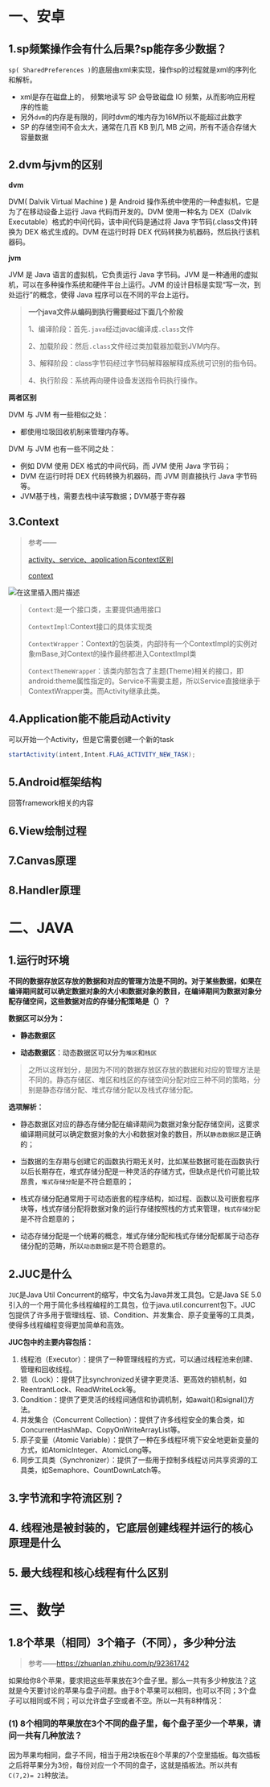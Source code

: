 # 一、安卓

## 1.sp频繁操作会有什么后果?sp能存多少数据？

`sp( SharedPreferences )`的底层由xml来实现，操作sp的过程就是xml的序列化和解析。

- xml是存在磁盘上的， 频繁地读写 SP 会导致磁盘 IO 频繁，从而影响应用程序的性能 
- 另外`dvm`的内存是有限的，同时dvm的堆内存为16M所以不能超过此数字
-  SP 的存储空间不会太大，通常在几百 KB 到几 MB 之间，所有不适合存储大容量数据 



## 2.dvm与jvm的区别

**dvm**

DVM( Dalvik Virtual Machine ) 是 Android 操作系统中使用的一种虚拟机，它是为了在移动设备上运行 Java 代码而开发的。DVM 使用一种名为 DEX（Dalvik Executable）格式的中间代码，该中间代码是通过将 Java 字节码(.class文件)转换为 DEX 格式生成的。DVM 在运行时将 DEX 代码转换为机器码，然后执行该机器码。 

**jvm**

JVM 是 Java 语言的虚拟机，它负责运行 Java 字节码。JVM 是一种通用的虚拟机，可以在多种操作系统和硬件平台上运行。JVM 的设计目标是实现“写一次，到处运行”的概念，使得 Java 程序可以在不同的平台上运行。 

> **一个java文件从编码到执行需要经过下面几个阶段**
>
> 1、编译阶段：首先`.java`经过javac编译成`.class`文件
>
> 2、加载阶段：然后`.class`文件经过类加载器加载到JVM内存。
>
> 3、解释阶段：class字节码经过字节码解释器解释成系统可识别的指令码。
>
> 4、执行阶段：系统再向硬件设备发送指令码执行操作。

**两者区别**

DVM 与 JVM 有一些相似之处：

- 都使用垃圾回收机制来管理内存等。

DVM 与 JVM 也有一些不同之处：

- 例如 DVM 使用 DEX 格式的中间代码，而 JVM 使用 Java 字节码；
- DVM 在运行时将 DEX 代码转换为机器码，而 JVM 则直接执行 Java 字节码等。 
- JVM基于栈，需要去栈中读写数据；DVM基于寄存器





## 3.Context

> 参考——
>
> [activity、service、application与context区别](https://blog.csdn.net/qq475703980/article/details/88430891)
>
> [context](https://blog.csdn.net/guolin_blog/article/details/47028975)

 ![在这里插入图片描述](面试遇到的问题.assets/20190531205848781.jpg) 

> `Context`:是一个接口类，主要提供通用接口
>
> `ContextImpl`:Context接口的具体实现类
>
> `ContextWrapper`：Context的包装类，内部持有一个ContextImpl的实例对象mBase,对Context的操作最终都进入ContextImpl类
>
> `ContextThemeWrappe`r：该类内部包含了主题(Theme)相关的接口，即android:theme属性指定的。Service不需要主题，所以Service直接继承于ContextWrapper类。而Activity继承此类。



## 4.Application能不能启动Activity

可以开始一个Activity，但是它需要创建一个新的task 

```java
startActivity(intent,Intent.FLAG_ACTIVITY_NEW_TASK);
```



## 5.Android框架结构

回答framework相关的内容



## 6.View绘制过程



## 7.Canvas原理



## 8.Handler原理

# 二、JAVA



## 1.运行时环境

**不同的数据存放区存放的数据和对应的管理方法是不同的。对于某些数据，如果在编译期间就可以确定数据对象的大小和数据对象的数目，在编译期间为数据对象分配存储空间，这些数据对应的存储分配策略是（）？**

**数据区可以分为：**

- **静态数据区**

- **动态数据区**：动态数据区可以分为`堆区`和`栈区`

> 之所以这样划分，是因为不同的数据存放区存放的数据和对应的管理方法是不同的。静态存储区、堆区和栈区的存储空间分配对应三种不同的策略，分别是静态存储分配、堆式存储分配以及栈式存储分配。

**选项解析：**

- 静态数据区对应的静态存储分配在编译期间为数据对象分配存储空间，这要求编译期间就可以确定数据对象的大小和数据对象的数目，所以`静态数据区`是正确的；

- 当数据的生存期与创建它的函数执行期无关时，比如某些数据可能在函数执行以后长期存在，堆式存储分配是一种灵活的存储方式，但缺点是代价可能比较昂贵，`堆式存储分配`是不符合题意的；

- 栈式存储分配通常用于可动态嵌套的程序结构，如过程、函数以及可嵌套程序块等，栈式存储分配将数据对象的运行存储按照栈的方式来管理，`栈式存储分配`是不符合题意的；

- 动态存储分配是一个统筹的概念，堆式存储分配和栈式存储分配都属于动态存储分配的范畴，所以`动态数据区`是不符合题意的。

## 2.JUC是什么

`JUC`是Java Util Concurrent的缩写，中文名为Java并发工具包。它是Java SE 5.0引入的一个用于简化多线程编程的工具包，位于java.util.concurrent包下。JUC包提供了许多用于管理线程、锁、Condition、并发集合、原子变量等的工具类，使得多线程编程变得更加简单和高效。 

**JUC包中的主要内容包括：**

1. 线程池（Executor）：提供了一种管理线程的方式，可以通过线程池来创建、管理和回收线程。
2. 锁（Lock）：提供了比synchronized关键字更灵活、更高效的锁机制，如ReentrantLock、ReadWriteLock等。
3. Condition：提供了更灵活的线程间通信和协调机制，如await()和signal()方法。
4. 并发集合（Concurrent Collection）：提供了许多线程安全的集合类，如ConcurrentHashMap、CopyOnWriteArrayList等。
5. 原子变量（Atomic Variable）：提供了一种在多线程环境下安全地更新变量的方式，如AtomicInteger、AtomicLong等。
6. 同步工具类（Synchronizer）：提供了一些用于控制多线程访问共享资源的工具类，如Semaphore、CountDownLatch等。

## 3.字节流和字符流区别？



## 4. 线程池是被封装的，它底层创建线程并运行的核心原理是什么 



## 5. 最大线程和核心线程有什么区别 





# 三、数学

## 1.8个苹果（相同）3个箱子（不同），多少种分法

> 参考——https://zhuanlan.zhihu.com/p/92361742

如果给你8个苹果，要求把这些苹果放在3个盘子里。那么一共有多少种放法？这就是今天要讨论的苹果与盘子问题。由于8个苹果可以相同，也可以不同；3个盘子可以相同或不同；可以允许盘子空或者不空。所以一共有8种情况：

###  (1) **8个相同的苹果放在3个不同的盘子里，每个盘子至少一个苹果，请问一共有几种放法？** 

因为苹果均相同，盘子不同，相当于用2块板在8个苹果的7个空里插板。每次插板之后将苹果分为3份，每份对应一个不同的盘子，这就是插板法。所以共有`C(7,2)= 21`种放法。 

### 